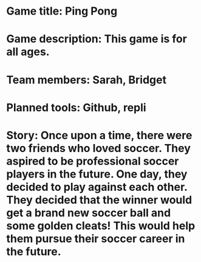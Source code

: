 # Game title: Ping Pong

# Game description: This game is for all ages.

# Team members: Sarah, Bridget

# Planned tools: Github, repli

# Story: Once upon a time, there were two friends who loved soccer. They aspired to be professional soccer players in the future. One day, they decided to play against each other. They decided that the winner would get a brand new soccer ball and some golden cleats! This would help them pursue their soccer career in the future.
